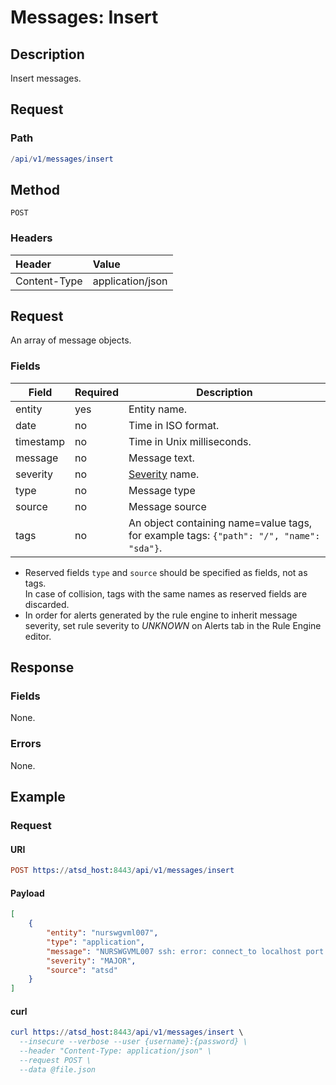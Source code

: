 # Messages: Insert

## Description

Insert messages.

## Request

### Path

```elm
/api/v1/messages/insert
```

## Method 

```
POST 
```

### Headers

|**Header**|**Value**|
|:---|:---|
| Content-Type | application/json |

## Request

An array of message objects.

### Fields

| Field       | Required | Description              |
|---|---|---|
| entity | yes | Entity name. |
| date | no | Time in ISO format. |
| timestamp | no | Time in Unix milliseconds. |
| message | no | Message text. |
| severity | no | [Severity](../severity.md) name. |
| type | no | Message type |
| source | no | Message source |
| tags | no | An object containing name=value tags, for example tags: `{"path": "/", "name": "sda"}`. | 

* Reserved fields `type` and `source` should be specified as fields, not as tags. <br>In case of collision, tags with the same names as reserved fields are discarded.
* In order for alerts generated by the rule engine to inherit message severity, set rule severity to _UNKNOWN_ on Alerts tab in the Rule Engine editor. 

## Response

### Fields

None.

### Errors

None.

## Example

### Request

#### URI

```elm
POST https://atsd_host:8443/api/v1/messages/insert
```

#### Payload

```json
[
    {
        "entity": "nurswgvml007",
        "type": "application",
        "message": "NURSWGVML007 ssh: error: connect_to localhost port 8881: failed.",
        "severity": "MAJOR",
        "source": "atsd"
    }
]
```

#### curl
```elm
curl https://atsd_host:8443/api/v1/messages/insert \
  --insecure --verbose --user {username}:{password} \
  --header "Content-Type: application/json" \
  --request POST \
  --data @file.json
```
